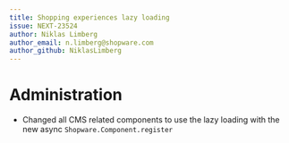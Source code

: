 ```yaml
---
title: Shopping experiences lazy loading
issue: NEXT-23524
author: Niklas Limberg
author_email: n.limberg@shopware.com
author_github: NiklasLimberg
---
```

# Administration
* Changed all CMS related components to use the lazy loading with the new async `Shopware.Component.register`
